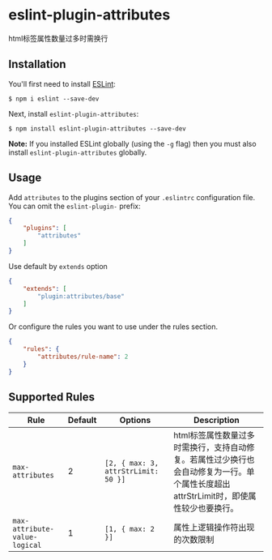 # eslint-plugin-attributes

html标签属性数量过多时需换行

## Installation

You'll first need to install [ESLint](http://eslint.org):

```
$ npm i eslint --save-dev
```

Next, install `eslint-plugin-attributes`:

```
$ npm install eslint-plugin-attributes --save-dev
```

**Note:** If you installed ESLint globally (using the `-g` flag) then you must also install `eslint-plugin-attributes` globally.

## Usage

Add `attributes` to the plugins section of your `.eslintrc` configuration file. You can omit the `eslint-plugin-` prefix:

```json
{
    "plugins": [
        "attributes"
    ]
}
```

Use default by `extends` option

```json
{
    "extends": [
        "plugin:attributes/base"
    ]
}
```

Or configure the rules you want to use under the rules section.

```json
{
    "rules": {
        "attributes/rule-name": 2
    }
}
```

## Supported Rules

Rule                              | Default       | Options              | Description    
----                              | -----------   | -------              | -------   
`max-attributes`                  | 2             | `[2, { max: 3, attrStrLimit: 50 }]`      | html标签属性数量过多时需换行，支持自动修复。若属性过少换行也会自动修复为一行。单个属性长度超出attrStrLimit时，即使属性较少也要换行。
`max-attribute-value-logical`     | 1             | `[1, { max: 2 }]`      | 属性上逻辑操作符出现的次数限制


